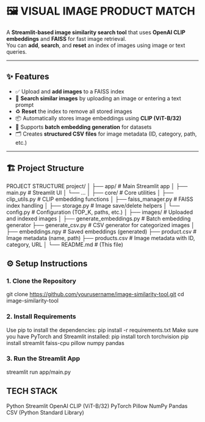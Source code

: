 # 🖼️ VISUAL IMAGE PRODUCT MATCH

A **Streamlit-based image similarity search tool** that uses **OpenAI CLIP embeddings** and **FAISS** for fast image retrieval.  
You can **add**, **search**, and **reset** an index of images using image or text queries.

---

## ✨ Features

- ✅ Upload and **add images** to a FAISS index  
- 🔎 **Search similar images** by uploading an image or entering a text prompt  
- ♻️ **Reset** the index to remove all stored images  
- 📦 Automatically stores image embeddings using **CLIP (ViT-B/32)**  
- 📁 Supports **batch embedding generation** for datasets  
- 🗂️ Creates **structured CSV files** for image metadata (ID, category, path, etc.)

---

## 🏗️ Project Structure



PROJECT STRUCTURE
project/
│
├── app/                        # Main Streamlit app
│   ├── main.py                 # Streamlit UI
│   └── ...
│
├── core/                       # Core utilities
│   ├── clip_utils.py           # CLIP embedding functions
│   ├── faiss_manager.py        # FAISS index handling
│   ├── storage.py              # Image save/delete helpers
│   └── config.py               # Configuration (TOP_K, paths, etc.)
│
├── images/                     # Uploaded and indexed images
│
├── generate_embeddings.py      # Batch embedding generator
├── generate_csv.py             # CSV generator for categorized images
│
├── embeddings.npy              # Saved embeddings (generated)
├── product.csv                 # Image metadata (name, path)
├── products.csv                # Image metadata with ID, category, URL
│
└── README.md                   # (This file)

## ⚙️ Setup Instructions

### 1. Clone the Repository
git clone https://github.com/yourusername/image-similarity-tool.git
cd image-similarity-tool

### 2. Install Requirements

Use pip to install the dependencies: pip install -r requirements.txt
Make sure you have PyTorch and Streamlit installed:
pip install torch torchvision
pip install streamlit faiss-cpu pillow numpy pandas

### 3. Run the Streamlit App
streamlit run app/main.py

## TECH STACK
Python
Streamlit
OpenAI CLIP (ViT-B/32)
PyTorch
Pillow
NumPy
Pandas
CSV (Python Standard Library)






